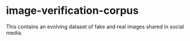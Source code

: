 image-verification-corpus
=========================

This contains an evolving dataset of fake and real images shared in social media. 
